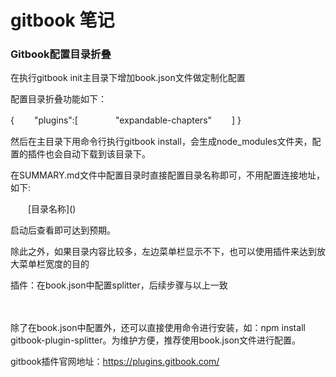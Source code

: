 

# gitbook 笔记



###  Gitbook配置目录折叠

在执行gitbook init主目录下增加book.json文件做定制化配置

配置目录折叠功能如下：

{
　　"plugins":[
　　　　"expandable-chapters"
　　]
}

然后在主目录下用命令行执行gitbook install，会生成node_modules文件夹，配置的插件也会自动下载到该目录下。

在SUMMARY.md文件中配置目录时直接配置目录名称即可，不用配置连接地址，如下:

　　\[目录名称\]()

启动后查看即可达到预期。

 

除此之外，如果目录内容比较多，左边菜单栏显示不下，也可以使用插件来达到放大菜单栏宽度的目的

插件：在book.json中配置splitter，后续步骤与以上一致

　　

除了在book.json中配置外，还可以直接使用命令进行安装，如：npm install gitbook-plugin-splitter。为维护方便，推荐使用book.json文件进行配置。

 

gitbook插件官网地址：https://plugins.gitbook.com/
